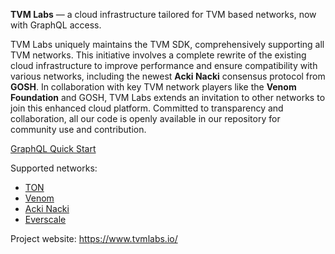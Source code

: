 **TVM Labs** — a cloud infrastructure tailored for TVM based networks, now with GraphQL access. 

TVM Labs uniquely maintains the TVM SDK, comprehensively supporting all TVM networks. This initiative involves a complete rewrite of the existing cloud infrastructure to improve performance and ensure compatibility with various networks, including the newest **Acki Nacki** consensus protocol from **GOSH**. In collaboration with key TVM network players like the **Venom Foundation** and GOSH, TVM Labs extends an invitation to other networks to join this enhanced cloud platform. Committed to transparency and collaboration, all our code is openly available in our repository for community use and contribution.


[GraphQL Quick Start](https://github.com/tvmlabs/.github/blob/main/profile/qs%20graphql.md) 


Supported networks: 
* [TON](https://github.com/tvmlabs/.github/blob/main/profile/ton.md)  
* [Venom](https://github.com/tvmlabs/.github/blob/main/profile/venom.md)  
* [Acki Nacki](https://github.com/tvmlabs/.github/blob/main/profile/acki%20nacki.md)  
* [Everscale](https://github.com/tvmlabs/.github/blob/main/profile/everscale.md)  


Project website: https://www.tvmlabs.io/
